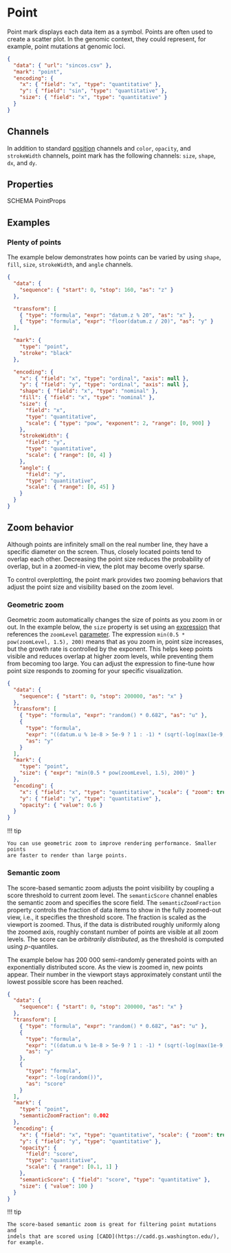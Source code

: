 # Point

Point mark displays each data item as a symbol. Points are often used to create
a scatter plot. In the genomic context, they could represent, for example,
point mutations at genomic loci.

<div><genome-spy-doc-embed height="200">

```json
{
  "data": { "url": "sincos.csv" },
  "mark": "point",
  "encoding": {
    "x": { "field": "x", "type": "quantitative" },
    "y": { "field": "sin", "type": "quantitative" },
    "size": { "field": "x", "type": "quantitative" }
  }
}
```

</genome-spy-doc-embed></div>

## Channels

In addition to standard [position](./index.md#channels) channels and
`color`, `opacity`, and `strokeWidth` channels, point mark has the following
channels: `size`, `shape`, `dx`, and `dy`.

## Properties

SCHEMA PointProps

## Examples

### Plenty of points

The example below demonstrates how points can be varied by using
`shape`, `fill`, `size`, `strokeWidth`, and `angle` channels.

<div><genome-spy-doc-embed>

```json
{
  "data": {
    "sequence": { "start": 0, "stop": 160, "as": "z" }
  },

  "transform": [
    { "type": "formula", "expr": "datum.z % 20", "as": "x" },
    { "type": "formula", "expr": "floor(datum.z / 20)", "as": "y" }
  ],

  "mark": {
    "type": "point",
    "stroke": "black"
  },

  "encoding": {
    "x": { "field": "x", "type": "ordinal", "axis": null },
    "y": { "field": "y", "type": "ordinal", "axis": null },
    "shape": { "field": "x", "type": "nominal" },
    "fill": { "field": "x", "type": "nominal" },
    "size": {
      "field": "x",
      "type": "quantitative",
      "scale": { "type": "pow", "exponent": 2, "range": [0, 900] }
    },
    "strokeWidth": {
      "field": "y",
      "type": "quantitative",
      "scale": { "range": [0, 4] }
    },
    "angle": {
      "field": "y",
      "type": "quantitative",
      "scale": { "range": [0, 45] }
    }
  }
}
```

</genome-spy-doc-embed></div>

## Zoom behavior

Although points are infinitely small on the real number line, they have a
specific diameter on the screen. Thus, closely located points tend to overlap
each other. Decreasing the point size reduces the probability of overlap, but
in a zoomed-in view, the plot may become overly sparse.

To control overplotting, the point mark provides two zooming behaviors that
adjust the point size and visibility based on the zoom level.

### Geometric zoom

Geometric zoom automatically changes the size of points as you zoom in or out.
In the example below, the `size` property is set using an
[expression](../expressions.md) that references the `zoomLevel`
[parameter](../parameters.md). The expression `min(0.5 * pow(zoomLevel, 1.5), 200)`
means that as you zoom in, point size increases, but the growth rate is
controlled by the exponent. This helps keep points visible and reduces overlap
at higher zoom levels, while preventing them from becoming too large. You can
adjust the expression to fine-tune how point size responds to zooming for your
specific visualization.

<div><genome-spy-doc-embed>

```json
{
  "data": {
    "sequence": { "start": 0, "stop": 200000, "as": "x" }
  },
  "transform": [
    { "type": "formula", "expr": "random() * 0.682", "as": "u" },
    {
      "type": "formula",
      "expr": "((datum.u % 1e-8 > 5e-9 ? 1 : -1) * (sqrt(-log(max(1e-9, datum.u))) - 0.618)) * 1.618 + sin(datum.x / 10000)",
      "as": "y"
    }
  ],
  "mark": {
    "type": "point",
    "size": { "expr": "min(0.5 * pow(zoomLevel, 1.5), 200)" }
  },
  "encoding": {
    "x": { "field": "x", "type": "quantitative", "scale": { "zoom": true } },
    "y": { "field": "y", "type": "quantitative" },
    "opacity": { "value": 0.6 }
  }
}
```

</genome-spy-doc-embed></div>

!!! tip

    You can use geometric zoom to improve rendering performance. Smaller points
    are faster to render than large points.

### Semantic zoom

The score-based semantic zoom adjusts the point visibility by coupling a score
threshold to current zoom level. The `semanticScore` channel enables the
semantic zoom and specifies the score field. The `semanticZoomFraction` property
controls the fraction of data items to show in the fully zoomed-out view, i.e.,
it specifies the threshold score. The fraction is scaled as the viewport is
zoomed. Thus, if the data is distributed roughly uniformly along the zoomed
axis, roughly constant number of points are visible at all zoom levels. The
score can be _arbitrarily distributed_, as the threshold is computed using
_p_-quantiles.

The example below has 200 000 semi-randomly generated points with an
exponentially distributed score. As the view is zoomed in, new points appear.
Their number in the viewport stays approximately constant until the lowest
possible score has been reached.

<div><genome-spy-doc-embed>

```json
{
  "data": {
    "sequence": { "start": 0, "stop": 200000, "as": "x" }
  },
  "transform": [
    { "type": "formula", "expr": "random() * 0.682", "as": "u" },
    {
      "type": "formula",
      "expr": "((datum.u % 1e-8 > 5e-9 ? 1 : -1) * (sqrt(-log(max(1e-9, datum.u))) - 0.618)) * 1.618",
      "as": "y"
    },
    {
      "type": "formula",
      "expr": "-log(random())",
      "as": "score"
    }
  ],
  "mark": {
    "type": "point",
    "semanticZoomFraction": 0.002
  },
  "encoding": {
    "x": { "field": "x", "type": "quantitative", "scale": { "zoom": true } },
    "y": { "field": "y", "type": "quantitative" },
    "opacity": {
      "field": "score",
      "type": "quantitative",
      "scale": { "range": [0.1, 1] }
    },
    "semanticScore": { "field": "score", "type": "quantitative" },
    "size": { "value": 100 }
  }
}
```

</genome-spy-doc-embed></div>

!!! tip

    The score-based semantic zoom is great for filtering point mutations and
    indels that are scored using [CADD](https://cadd.gs.washington.edu/),
    for example.
